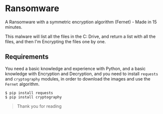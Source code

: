 # Ransomware
A Ransomware with a symmetric encryption algorithm (Fernet) - Made in 15 minutes.

This malware will list all the files in the C: Drive, and return a list with all the files, and then I'm Encrypting the files one by one.

## Requirements

You need a basic knowledge and experience with Python, and a basic knowledge with Encryption and Decryption, and you need to install `requests` and `cryptography` modules, in order to download the images and use the `Fernet` algorithm.

```
$ pip install requests
$ pip install cryptography
```

> Thank you for reading
